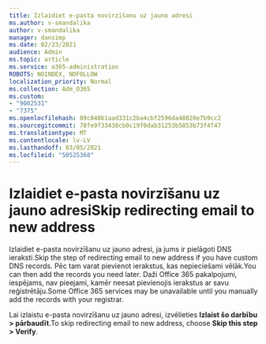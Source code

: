 ```yaml
---
title: Izlaidiet e-pasta novirzīšanu uz jauno adresi
ms.author: v-smandalika
author: v-smandalika
manager: dansimp
ms.date: 02/23/2021
audience: Admin
ms.topic: article
ms.service: o365-administration
ROBOTS: NOINDEX, NOFOLLOW
localization_priority: Normal
ms.collection: Adm_O365
ms.custom:
- "9002531"
- "7375"
ms.openlocfilehash: 89c848b1aad331c2ba4cbf2596da48020e7b9cc2
ms.sourcegitcommit: 78fe9f33438cb0c19f0dab31253b5853b73f4f47
ms.translationtype: MT
ms.contentlocale: lv-LV
ms.lasthandoff: 03/05/2021
ms.locfileid: "50525368"
---
```

# <a name="skip-redirecting-email-to-new-address"></a><span data-ttu-id="db779-102">Izlaidiet e-pasta novirzīšanu uz jauno adresi</span><span class="sxs-lookup"><span data-stu-id="db779-102">Skip redirecting email to new address</span></span>

<span data-ttu-id="db779-103">Izlaidiet e-pasta novirzīšanu uz jauno adresi, ja jums ir pielāgoti DNS ieraksti.</span><span class="sxs-lookup"><span data-stu-id="db779-103">Skip the step of redirecting email to new address if you have custom DNS records.</span></span> <span data-ttu-id="db779-104">Pēc tam varat pievienot ierakstus, kas nepieciešami vēlāk.</span><span class="sxs-lookup"><span data-stu-id="db779-104">You can then add the records you need later.</span></span> <span data-ttu-id="db779-105">Daži Office 365 pakalpojumi, iespējams, nav pieejami, kamēr neesat pievienojis ierakstus ar savu reģistrētāju.</span><span class="sxs-lookup"><span data-stu-id="db779-105">Some Office 365 services may be unavailable until you manually add the records with your registrar.</span></span>

<span data-ttu-id="db779-106">Lai izlaistu e-pasta novirzīšanu uz jauno adresi, izvēlieties **Izlaist šo darbību > pārbaudīt**.</span><span class="sxs-lookup"><span data-stu-id="db779-106">To skip redirecting email to new address, choose **Skip this step > Verify**.</span></span>